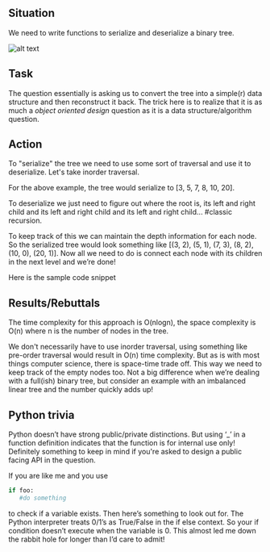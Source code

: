 ## Situation 

We need to write functions to serialize and deserialize a binary tree.

![alt text](https://3.bp.blogspot.com/-T5tlhDPiZnA/V_0INDboDQI/AAAAAAAABS8/je9dgx6_x2Y-AHgoBUQV5RwdaLyuFhPqwCLcB/s1600/serialize-deserialize-binary-tree.png "Question Overview")

## Task 
The question essentially is asking us to convert the tree into a simple(r) data structure and then reconstruct it back. The trick here is to realize that it is as much a *object oriented design* question as it is a data structure/algorithm question.

## Action
To "serialize" the tree we need to use some sort of traversal and use it to deserialize. Let's take inorder traversal.

For the above example, the tree would serialize to [3, 5, 7, 8, 10, 20]. 

To deserialize we just need to figure out where the root is, its left and right child and its left and right child and its left and right child... #classic recursion.

To keep track of this we can maintain the depth information for each node. So the serialized tree would look something like [(3, 2), (5, 1), (7, 3), (8, 2), (10, 0), (20, 1)]. Now all we need to do is connect each node with its children in the next level and we’re done!

Here is the sample code snippet 
## Results/Rebuttals
The time complexity for this approach is O(nlogn), the space complexity is O(n) where n is the number of nodes in the tree.

We don't necessarily have to use inorder traversal, using something like pre-order traversal would result in O(n) time complexity. But as is with most things computer science, there is space-time trade off. This way we need to keep track of the empty nodes too. Not a big difference when we’re dealing with a full(ish) binary tree, but consider an example with an imbalanced linear tree and the number quickly adds up!

## Python trivia
Python doesn’t have strong public/private distinctions. But using ‘_’ in a function definition indicates that the function is for internal use only! Definitely something to keep in mind if you're asked to design a public facing API in the question.

If you are like me and you use 
```python
if foo:
   #do something
 ``` 
to check if a variable exists. Then here’s something to look out for. The Python interpreter treats 0/1’s as True/False in the if else context. So your if condition doesn’t execute when the variable is 0. This almost led me down the rabbit hole for longer than I’d care to admit!
